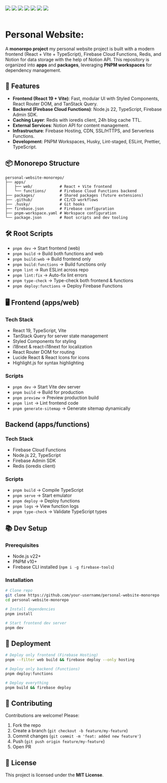 <div>
  <br>
</div>

<div align="left"> 
  <img src="https://img.shields.io/badge/React-61DAFB?style=flat-square&logo=React&logoColor=black"/> 
  <img src="https://img.shields.io/badge/Typescript-3178C6?style=flat-square&logo=Typescript&logoColor=white"/>
  <img src="https://img.shields.io/badge/Vite-646CFF?style=flat-square&logo=Vite&logoColor=white"/>
  <img src="https://img.shields.io/badge/Styled_Components-DB7093?style=flat-square&logo=styled-components&logoColor=white"/>
  <img src="https://img.shields.io/badge/TanStack_Query-FF4154?style=flat-square&logo=react-query&logoColor=white"/>
  <img src="https://img.shields.io/badge/Firebase-FFCA28?style=flat-square&logo=firebase&logoColor=black"/>
  <img src="https://img.shields.io/badge/Redis-DC382D?style=flat-square&logo=redis&logoColor=white"/>
</div>

<div>
  <br>
</div>

# Personal Website:

A **monorepo project** my personal website project is built with a modern frontend (React + Vite + TypeScript), Firebase Cloud Functions, Redis, and Notion for data storage with the help of Notion API. This repository is organized into **apps** and **packages**, leveraging **PNPM workspaces** for dependency management.

## 🚀 Features

- **Frontend (React 19 + Vite)**: Fast, modular UI with Styled Components, React Router DOM, and TanStack Query.
- **Backend (Firebase Cloud Functions)**: Node.js 22, TypeScript, Firebase Admin SDK.
- **Caching Layer**: Redis with ioredis client, 24h blog cache TTL.
- **External Services**: Notion API for content management.
- **Infrastructure**: Firebase Hosting, CDN, SSL/HTTPS, and Serverless Functions.
- **Development**: PNPM Workspaces, Husky, Lint-staged, ESLint, Prettier, TypeScript.

## 📦 Monorepo Structure

```
personal-website-monorepo/
├── apps/
│   ├── web/            # React + Vite frontend
│   └── functions/      # Firebase Cloud Functions backend
├── packages/           # Shared packages (future extensions)
├── .github/            # CI/CD workflows
├── .husky/             # Git hooks
├── firebase.json       # Firebase configuration
├── pnpm-workspace.yaml # Workspace configuration
└── package.json        # Root scripts and dev tooling
```

## 🛠️ Root Scripts

- `pnpm dev` → Start frontend (web)
- `pnpm build` → Build both functions and web
- `pnpm build:web` → Build frontend only
- `pnpm build:functions` → Build functions only
- `pnpm lint` → Run ESLint across repo
- `pnpm lint:fix` → Auto-fix lint errors
- `pnpm type-check` → Type-check both frontend & functions
- `pnpm deploy:functions` → Deploy Firebase Functions

## 🖥️ Frontend (apps/web)

### Tech Stack

- React 19, TypeScript, Vite
- TanStack Query for server state management
- Styled Components for styling
- i18next & react-i18next for localization
- React Router DOM for routing
- Lucide React & React Icons for icons
- Highlight.js for syntax highlighting

### Scripts

- `pnpm dev` → Start Vite dev server
- `pnpm build` → Build for production
- `pnpm preview` → Preview production build
- `pnpm lint` → Lint frontend code
- `pnpm generate-sitemap` → Generate sitemap dynamically

## Backend (apps/functions)

### Tech Stack

- Firebase Cloud Functions
- Node.js 22, TypeScript
- Firebase Admin SDK
- Redis (ioredis client)

### Scripts

- `pnpm build` → Compile TypeScript
- `pnpm serve` → Start emulator
- `pnpm deploy` → Deploy functions
- `pnpm logs` → View function logs
- `pnpm type-check` → Validate TypeScript types

## 📚 Dev Setup

### Prerequisites

- Node.js v22+
- PNPM v10+
- Firebase CLI installed (`npm i -g firebase-tools`)

### Installation

```bash
# Clone repo
git clone https://github.com/your-username/personal-website-monorepo
cd personal-website-monorepo

# Install dependencies
pnpm install

# Start frontend dev server
pnpm dev
```

## 🔄 Deployment

```bash
# Deploy only frontend (Firebase Hosting)
pnpm --filter web build && firebase deploy --only hosting

# Deploy only backend (Functions)
pnpm deploy:functions

# Deploy everything
pnpm build && firebase deploy
```

## 🤝 Contributing

Contributions are welcome! Please:

1. Fork the repo
2. Create a branch (`git checkout -b feature/my-feature`)
3. Commit changes (`git commit -m 'feat: added new feature'`)
4. Push (`git push origin feature/my-feature`)
5. Open PR

## 📝 License

This project is licensed under the **MIT License**.
